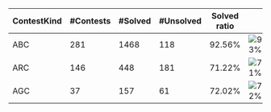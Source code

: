 | ContestKind | #Contests | #Solved | #Unsolved | Solved ratio | |
| - | - | - | - | - | - |
| ABC | 281 | 1468 | 118 | 92.56% | ![93%](https://progress-bar.dev/93?title=Solved) |
| ARC | 146 | 448 | 181 | 71.22% | ![71%](https://progress-bar.dev/71?title=Solved) |
| AGC | 37 | 157 | 61 | 72.02% | ![72%](https://progress-bar.dev/72?title=Solved) |
